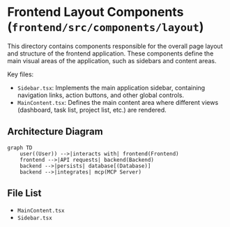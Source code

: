 # Frontend Layout Components (`frontend/src/components/layout`)

This directory contains components responsible for the overall page layout and structure of the frontend application. These components define the main visual areas of the application, such as sidebars and content areas.

Key files:

*   `Sidebar.tsx`: Implements the main application sidebar, containing navigation links, action buttons, and other global controls.
*   `MainContent.tsx`: Defines the main content area where different views (dashboard, task list, project list, etc.) are rendered.

## Architecture Diagram
```mermaid
graph TD
    user((User)) -->|interacts with| frontend(Frontend)
    frontend -->|API requests| backend(Backend)
    backend -->|persists| database[(Database)]
    backend -->|integrates| mcp(MCP Server)
```

<!-- File List Start -->
## File List

- `MainContent.tsx`
- `Sidebar.tsx`

<!-- File List End -->
